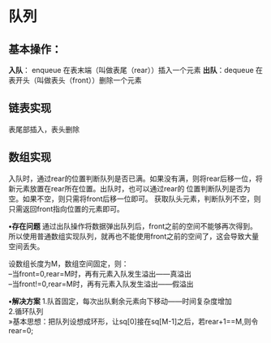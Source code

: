 # 队列
## 基本操作：
**入队**： enqueue    在表末端（叫做表尾（rear））插入一个元素
**出队**：dequeue    在表开头（叫做表头（front））删除一个元素

## 链表实现 
表尾部插入，表头删除

## 数组实现  
入队时，通过rear的位置判断队列是否已满。如果没有满，则将rear后移一位，将新元素放置在rear所在位置。出队时，也可以通过rear的
位置判断队列是否为空。如果不空，则只需将front后移一位即可。 获取队头元素，判断队列不空，则只需返回front指向位置的元素即可。
   
**•存在问题**
通过出队操作将数据弹出队列后，front之前的空间不能够再次得到。所以使用普通数组实现队列，就再也不能使用front之前的空间了，这会导致大量空间丢失。<br>

设数组长度为M，数组空间固定，则：<br>
–当front=0,rear=M时，再有元素入队发生溢出——真溢出<br>
–当front!=0,rear=M时，再有元素入队发生溢出——假溢出 <br> 


**•解决方案**
1.队首固定，每次出队剩余元素向下移动——时间复杂度增加 <br> 
2.循环队列 <br> 
»基本思想：把队列设想成环形，让sq[0]接在sq[M-1]之后，若rear+1==M,则令rear=0;<br>
